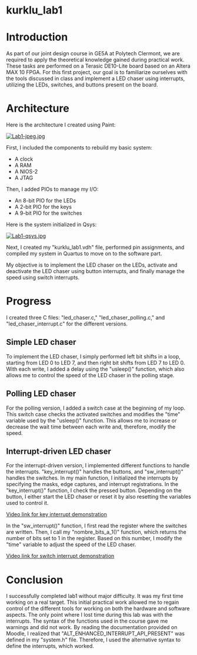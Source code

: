 # kurklu_lab1

# Introduction

As part of our joint design course in GE5A at Polytech Clermont, we are required to apply the theoretical knowledge gained during practical work. These tasks are performed on a Terasic DE10-Lite board based on an Altera MAX 10 FPGA. For this first project, our goal is to familiarize ourselves with the tools discussed in class and implement a LED chaser using interrupts, utilizing the LEDs, switches, and buttons present on the board.

# Architecture
Here is the architecture I created using Paint:

[![Lab1-jpeg.jpg](https://i.postimg.cc/76V6y378/Lab1-jpeg.jpg)](https://postimg.cc/PpChW822)

First, I included the components to rebuild my basic system:
* A clock
* A RAM
* A NIOS-2
* A JTAG

Then, I added PIOs to manage my I/O:
* An 8-bit PIO for the LEDs
* A 2-bit PIO for the keys
* A 9-bit PIO for the switches

Here is the system initialized in Qsys:

[![Lab1-qsys.jpg](https://i.postimg.cc/y6LC91zT/Lab1-qsys.jpg)](https://postimg.cc/yW3GCzxJ)

Next, I created my "kurklu_lab1.vdh" file, performed pin assignments, and compiled my system in Quartus to move on to the software part.

My objective is to implement the LED chaser on the LEDs, activate and deactivate the LED chaser using button interrupts, and finally manage the speed using switch interrupts.

# Progress

I created three C files: "led_chaser.c," "led_chaser_polling.c," and "led_chaser_interrupt.c" for the different versions.

## Simple LED chaser
To implement the LED chaser, I simply performed left bit shifts in a loop, starting from LED 0 to LED 7, and then right bit shifts from LED 7 to LED 0. With each write, I added a delay using the "usleep()" function, which also allows me to control the speed of the LED chaser in the polling stage.

## Polling LED chaser
For the polling version, I added a switch case at the beginning of my loop. This switch case checks the activated switches and modifies the "time" variable used by the "usleep()" function. This allows me to increase or decrease the wait time between each write and, therefore, modify the speed.

## Interrupt-driven LED chaser
For the interrupt-driven version, I implemented different functions to handle the interrupts. "key_interrupt()" handles the buttons, and "sw_interrupt()" handles the switches. In my main function, I initialized the interrupts by specifying the masks, edge captures, and interrupt registrations. In the "key_interrupt()" function, I check the pressed button. Depending on the button, I either start the LED chaser or reset it by also resetting the variables used to control it.

[Video link for key interrupt demonstration](https://user-images.githubusercontent.com/24780090/211770355-d795e951-f325-4e74-9b45-989a813e43c5.mov)

In the "sw_interrupt()" function, I first read the register where the switches are written. Then, I call my "nombre_bits_a_1()" function, which returns the number of bits set to 1 in the register. Based on this number, I modify the "time" variable to adjust the speed of the LED chaser.

[Video link for switch interrupt demonstration](https://user-images.githubusercontent.com/24780090/211770309-9cf0fed9-7302-426b-9a08-b7b0f3c441d1.mov)

# Conclusion

I successfully completed lab1 without major difficulty. It was my first time working on a real target. This initial practical work allowed me to regain control of the different tools for working on both the hardware and software aspects. The only point where I lost time during this lab was with the interrupts. The syntax of the functions used in the course gave me warnings and did not work. By reading the documentation provided on Moodle, I realized that "ALT_ENHANCED_INTERRUPT_API_PRESENT" was defined in my "system.h" file. Therefore, I used the alternative syntax to define the interrupts, which worked.
